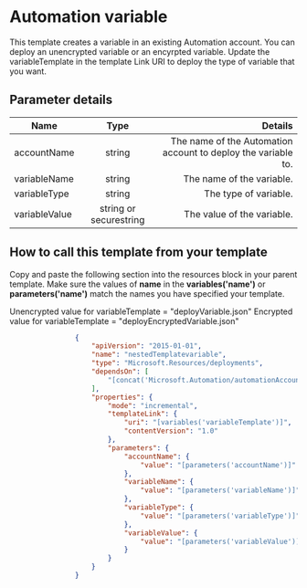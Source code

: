 
# Automation variable

This template creates a variable in an existing Automation account.  You can deploy an unencrypted variable or an encyrpted variable.  Update the variableTemplate in the template Link URI to deploy the type of variable that you 
want.  


## Parameter details 

| Name           		| Type          		 | Details 															|
| -------------  		|:-------------:		 | ----------------------------------------------------------------:|
| accountName      		| string 				 | The name of the Automation account to deploy the variable to. 	|
| variableName   		| string      			 | The name of the variable. 										|
| variableType 			| string		  		 | The type of variable. 							    			|
| variableValue  		| string or securestring | The value of the variable.  										|

## How to call this template from your template

Copy and paste the following section into the resources block in your parent template.  Make sure the values of **name** in the **variables('name')** or **parameters('name')** match the names you have specified your template. 

Unencrypted value for variableTemplate = "deployVariable.json"
Encrypted value for variableTemplate = "deployEncryptedVariable.json"
 
```json
                {
                    "apiVersion": "2015-01-01",
                    "name": "nestedTemplatevariable",
                    "type": "Microsoft.Resources/deployments",
                    "dependsOn": [
                        "[concat('Microsoft.Automation/automationAccounts/', parameters('accountName'))]"
                    ],
                    "properties": {
                        "mode": "incremental",
                        "templateLink": {
                            "uri": "[variables('variableTemplate')]",
                            "contentVersion": "1.0"
                        },
                        "parameters": {
                            "accountName": {
                                "value": "[parameters('accountName')]"
                            },
                            "variableName": {
                                "value": "[parameters('variableName')]"
                            },                            
							"variableType": {
                                "value": "[parameters('variableType')]"
                            },
                            "variableValue": {
                                "value": "[parameters('variableValue')]"
                            }
                        }
                    }
                }

```
